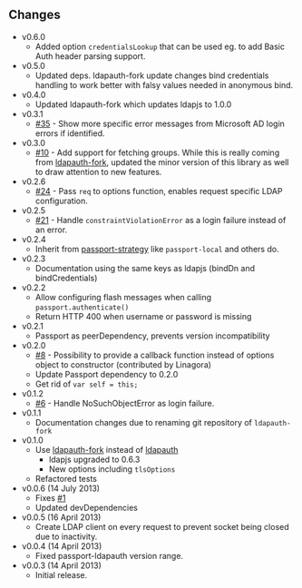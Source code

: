 ## Changes

* v0.6.0
    * Added option `credentialsLookup` that can be used eg. to add Basic Auth header parsing support.
* v0.5.0
    * Updated deps. ldapauth-fork update changes bind credentials handling to work better with falsy values needed in anonymous bind.
* v0.4.0
    * Updated ldapauth-fork which updates ldapjs to 1.0.0
* v0.3.1
    * [#35](https://github.com/vesse/passport-ldapauth/issues/35) - Show more specific error messages from Microsoft AD login errors if identified.
* v0.3.0
    * [#10](https://github.com/vesse/passport-ldapauth/issues/10) - Add support for fetching groups. While this is really coming from [ldapauth-fork](https://github.com/vesse/node-ldapauth-fork), updated the minor version of this library as well to draw attention to new features.
* v0.2.6
    * [#24](https://github.com/vesse/passport-ldapauth/pull/24) - Pass `req` to options function, enables request specific LDAP configuration.
* v0.2.5
    * [#21](https://github.com/vesse/passport-ldapauth/issues/21) - Handle `constraintViolationError` as a login failure instead of an error.
* v0.2.4
    * Inherit from [passport-strategy](https://github.com/jaredhanson/passport-strategy) like `passport-local` and others do.
* v0.2.3
    * Documentation using the same keys as ldapjs (bindDn and bindCredentials)
* v0.2.2
    * Allow configuring flash messages when calling `passport.authenticate()`
    * Return HTTP 400 when username or password is missing
* v0.2.1
    * Passport as peerDependency, prevents version incompatibility
* v0.2.0
    * [#8](https://github.com/vesse/passport-ldapauth/issues/8) - Possibility to provide a callback function instead of options object to constructor (contributed by Linagora)
    * Update Passport dependency to 0.2.0
    * Get rid of `var self = this;`
* v0.1.2
    * [#6](https://github.com/vesse/passport-ldapauth/issues/6) - Handle NoSuchObjectError as login failure.
* v0.1.1
    * Documentation changes due to renaming git repository of `ldapauth-fork`
* v0.1.0
    * Use [ldapauth-fork](https://github.com/vesse/node-ldapauth-fork) instead of
      [ldapauth](https://github.com/trentm/node-ldapauth)
        * ldapjs upgraded to 0.6.3
        * New options including `tlsOptions`
    * Refactored tests
* v0.0.6 (14 July 2013)
    * Fixes [#1](https://github.com/vesse/passport-ldapauth/issues/1)
    * Updated devDependencies
* v0.0.5 (16 April 2013)
    * Create LDAP client on every request to prevent socket being closed due
      to inactivity.
* v0.0.4 (14 April 2013)
    * Fixed passport-ldapauth version range.
* v0.0.3 (14 April 2013)
    * Initial release.
